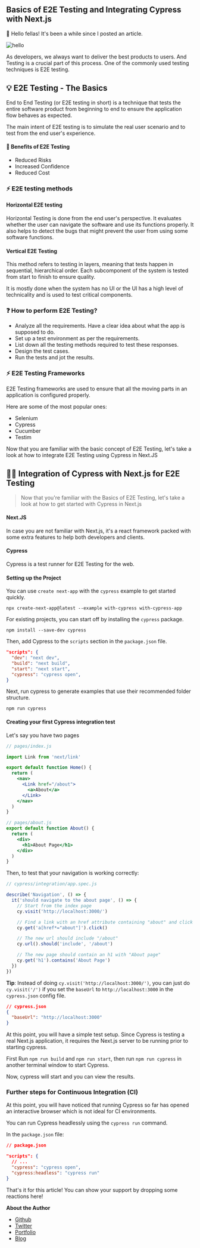 ## Basics of E2E Testing and Integrating Cypress with Next.js

👋 Hello fellas! It's been a while since I posted an article. 

![hello](https://media.giphy.com/media/3ornk57KwDXf81rjWM/giphy.gif)

As developers, we always want to deliver the best products to users. And Testing is a crucial part of this process. One of the commonly used testing techniques is E2E testing.

## 💡 E2E Testing - The Basics

End to End Testing (or E2E testing in short) is a technique that tests the entire software product from beginning to end to ensure the application flow behaves as expected. 

The main intent of E2E testing is to simulate the real user scenario and to test from the end user's experience.

#### 📃 Benefits of E2E Testing

- Reduced Risks
- Increased Confidence
- Reduced Cost

### ⚡ E2E testing methods

#### Horizontal E2E testing

Horizontal Testing is done from the end user's perspective. It evaluates whether the user can navigate the software and use its functions properly. It also helps to detect the bugs that might prevent the user from using some software functions.

#### Vertical E2E Testing

This method refers to testing in layers, meaning that tests happen in sequential, hierarchical order. Each subcomponent of the system is tested from start to finish to ensure quality.

It is mostly done when the system has no UI or the UI has a high level of technicality and is used to test critical components.

### ❓ How to perform E2E Testing?

- Analyze all the requirements. Have a clear idea about what the app is supposed to do.
- Set up a test environment as per the requirements.
- List down all the testing methods required to test these responses.
- Design the test cases.
- Run the tests and jot the results.

### ⚡ E2E Testing Frameworks

E2E Testing frameworks are used to ensure that all the moving parts in an application is configured properly.

Here are some of the most popular ones:

- Selenium
- Cypress
- Cucumber
- Testim

Now that you are familiar with the basic concept of E2E Testing, let's take a look at how to integrate E2E Testing using Cypress in Next.JS

## 👨‍💻 Integration of Cypress with Next.js for E2E Testing

> Now that you're familiar with the Basics of E2E Testing, let's take a look at how to get started with Cypress in Next.js

#### Next.JS

In case you are not familiar with Next.js, it's a react framework packed with some extra features to help both developers and clients.

#### Cypress

Cypress is a test runner for E2E Testing for the web.

#### Setting up the Project

You can use `create next-app` with the `cypress` example to get started quickly.

```
npx create-next-app@latest --example with-cypress with-cypress-app 
```

For existing projects, you can start off by installing the `cypress` package.

```
npm install --save-dev cypress
```

Then, add Cypress to the `scripts` section in the `package.json` file.

```json
"scripts": {
  "dev": "next dev",
  "build": "next build",
  "start": "next start",
  "cypress": "cypress open",
}
```

Next, run cypress to generate examples that use their recommended folder structure.

```
npm run cypress
```

#### Creating your first Cypress integration test

Let's say you have two pages
```jsx
// pages/index.js

import Link from 'next/link'

export default function Home() {
  return (
    <nav>
      <Link href="/about">
        <a>About</a>
      </Link>
    </nav>
  )
}
```

```jsx
// pages/about.js
export default function About() {
  return (
    <div>
      <h1>About Page</h1>
    </div>
  )
}
```

Then, to test that your navigation is working correctly:

```jsx
// cypress/integration/app.spec.js

describe('Navigation', () => {
  it('should navigate to the about page', () => {
    // Start from the index page
    cy.visit('http://localhost:3000/')

    // Find a link with an href attribute containing "about" and click it
    cy.get('a[href*="about"]').click()

    // The new url should include "/about"
    cy.url().should('include', '/about')

    // The new page should contain an h1 with "About page"
    cy.get('h1').contains('About Page')
  })
})
```

**Tip**: Instead of doing `cy.visit('http://localhost:3000/')`, you can just do `cy.visit('/')` if you set the `baseUrl` to `http://localhost:3000` in the `cypress.json` config file.

```json
// cypress.json 
{
  "baseUrl": "http://localhost:3000"
}
```

At this point, you will have a simple test setup. Since Cypress is testing a real Next.js application, it requires the Next.js server to be running prior to starting cypress.

First Run `npm run build` and `npm run start`, then run `npm run cypress` in another terminal window to start Cypress.

Now, cypress will start and you can view the results.

### Further steps for Continuous Integration (CI)

At this point, you will have noticed that running Cypress so far has opened an interactive browser which is not ideal for CI environments.

You can run Cypress headlessly using the `cypress run` command. 

In the `package.json` file:

```json
// package.json

"scripts": {
  // ...
  "cypress": "cypress open",
  "cypress:headless": "cypress run"
}
```

That's it for this article! You can show your support by dropping some reactions here!

**About the Author**

- [Github](https://github.com/kr-anurag)
- [Twitter](https://twitter.com/kr_anurag_)
- [Portfolio](https://anurag.tech)
- [Blog](https://blog.anurag.tech)







